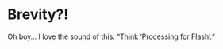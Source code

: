 <!--
  id: 218
  date: 2006-06-28
  modified: 2006-06-28
  slug: brevity
  type: post
  excerpt: <p>Oh boy&#8230; I love the sound of this: &#8220;Think &#8216;Processing for Flash&#8217;.&#8220;</p>
  categories: Processing, ActionScript
  tags: Processing
  inCv: 
  inPortfolio: 
  dateFrom: 
  dateTo: 
-->

# Brevity?!

<p>Oh boy&#8230; I love the sound of this: &#8220;<a href="http://www.brvty.org/" target="_blank">Think &#8216;Processing for Flash&#8217;.</a>&#8220;</p>
